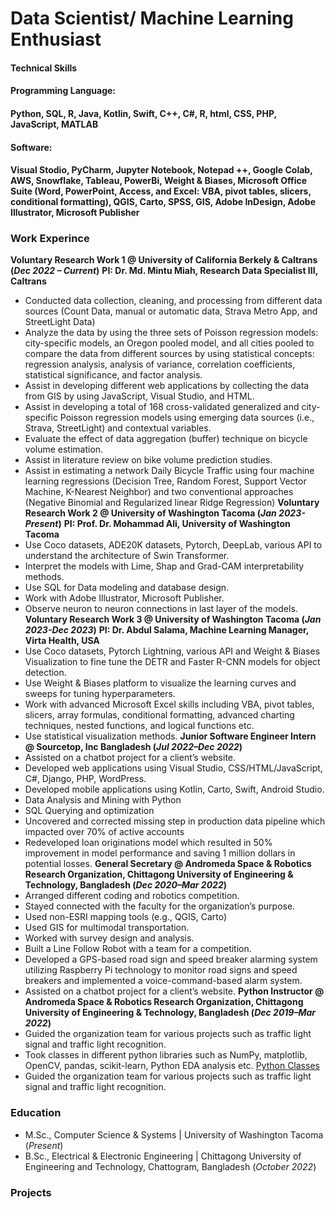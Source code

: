 # Data Scientist/ Machine Learning Enthusiast 

#### Technical Skills 
#### Programming Language: 
#### Python, SQL, R, Java, Kotlin, Swift, C++, C#, R, html, CSS, PHP, JavaScript, MATLAB
#### Software: 
#### Visual Stodio, PyCharm, Jupyter Notebook, Notepad ++, Google Colab, AWS, Snowflake, Tableau, PowerBi, Weight & Biases, Microsoft Office Suite (Word, PowerPoint, Access, and Excel: VBA, pivot tables, slicers, conditional formatting), QGIS, Carto, SPSS, GIS, Adobe InDesign, Adobe Illustrator, Microsoft Publisher

### Work Experince
**Voluntary Research Work 1 @ University of California Berkely & Caltrans (_Dec 2022 – Current_)**
**PI: Dr. Md. Mintu Miah, Research Data Specialist III, Caltrans**
- Conducted  data collection, cleaning, and processing from different data sources (Count Data, manual or automatic data, Strava Metro App, and StreetLight Data)
- Analyze the data by using the three sets of Poisson regression models: city-specific models, an Oregon pooled model, and all cities pooled to compare the data from different sources by using statistical concepts: regression analysis, analysis of variance, correlation coefficients, statistical significance, and factor analysis.
- Assist in developing different web applications by collecting the data from GIS by using JavaScript, Visual Studio, and HTML.
- Assist in developing a total of 168 cross-validated generalized and city-specific Poisson regression models using emerging data sources (i.e., Strava, StreetLight) and contextual variables.
- Evaluate the effect of data aggregation (buffer) technique on bicycle volume estimation.
- Assist in literature review on bike volume prediction studies.
- Assist in estimating a network Daily Bicycle Traffic using four machine learning regressions (Decision Tree, Random Forest, Support Vector Machine, K-Nearest Neighbor) and two conventional approaches (Negative Binomial and Regularized linear Ridge Regression)
**Voluntary Research Work 2 @ University of Washington Tacoma (_Jan 2023-Present_)**
**PI: Prof. Dr. Mohammad Ali, University of Washington Tacoma**
- Use Coco datasets, ADE20K datasets, Pytorch, DeepLab, various API to understand the architecture of Swin Transformer.
- Interpret the models with Lime, Shap and Grad-CAM interpretability methods.
- Use SQL for Data modeling and database design.
- Work with Adobe Illustrator, Microsoft Publisher.
- Observe neuron to neuron connections in last layer of the models.
**Voluntary Research Work 3 @ University of Washington Tacoma (_Jan 2023-Dec 2023_)**
**PI: Dr. Abdul Salama, Machine Learning Manager, Virta Health, USA**
- Use Coco datasets, Pytorch Lightning, various API and Weight & Biases Visualization to fine tune the DETR and Faster R-CNN models for object detection.
- Use Weight & Biases platform to visualize the learning curves and sweeps for tuning hyperparameters.
- Work with advanced Microsoft Excel skills including VBA, pivot tables, slicers, array formulas, conditional formatting, advanced charting techniques, nested functions, and logical functions etc.
- Use statistical visualization methods.
**Junior Software Engineer Intern @ Sourcetop, Inc Bangladesh (_Jul 2022–Dec 2022_)**
- Assisted on a chatbot project for a client’s website.
- Developed web applications using Visual Studio, CSS/HTML/JavaScript, C#, Django, PHP, WordPress.
- Developed mobile applications using Kotlin, Carto, Swift, Android Studio.
- Data Analysis and Mining with Python
- SQL Querying and optimization
- Uncovered and corrected missing step in production data pipeline which impacted over 70% of active accounts
- Redeveloped loan originations model which resulted in 50% improvement in model performance and saving 1 million dollars in potential losses.
**General Secretary @ Andromeda Space & Robotics Research Organization, Chittagong University of Engineering & Technology, Bangladesh (_Dec 2020–Mar 2022_)**
- Arranged different coding and robotics competition.
- Stayed connected with the faculty for the organization’s purpose.
- Used non-ESRI mapping tools (e.g., QGIS, Carto)
- Used GIS for multimodal transportation.
- Worked with survey design and analysis.
- Built a Line Follow Robot with a team for a competition.
- Developed a GPS-based road sign and speed breaker alarming system utilizing Raspberry Pi technology to monitor road signs and speed breakers and implemented a voice-command-based alarm system.
- Assisted on a chatbot project for a client’s website.
**Python Instructor @ Andromeda Space & Robotics Research Organization, Chittagong University of Engineering & Technology, Bangladesh (_Dec 2019–Mar 2022_)**
- Guided the organization team for various projects such as traffic light signal and traffic light recognition.
- Took classes in different python libraries such as NumPy, matplotlib, OpenCV, pandas, scikit-learn, Python EDA analysis etc. [Python Classes](https://www.youtube.com/watch?v=J9PnEiOSzkQ)
- Guided the organization team for various projects such as traffic light signal and traffic light recognition.


### Education
- M.Sc., Computer Science & Systems	| University of Washington Tacoma (_Present_)	 			        		
- B.Sc., Electrical & Electronic Engineering | Chittagong University of Engineering and Technology, Chattogram, Bangladesh (_October 2022_)

### Projects




